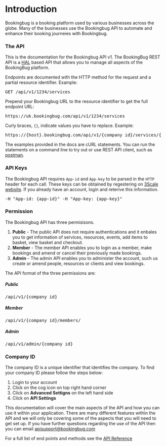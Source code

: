 # Introduction

Bookingbug is a booking platform used by various businesses across the globe. Many of the businesses use the Bookingbug API to automate and enhance their booking journeies with Bookingbug.

### The API

This is the documentation for the Bookingbug API v1. The BookingBug REST API is a [HAL](http://stateless.co/hal_specification.html) based API that allows you to manage all aspects of the BookingBug platform.

Endpoints are documented with the HTTP method for the request and a partial resource identifier. Example:

<pre>
GET /api/v1/1234/services
</pre>

Prepend your Bookingbug URL to the resource identifier to get the full endpoint URL:

<pre>
https://uk.bookingbug.com/api/v1/1234/services	
</pre>

Curly braces, `{}`, indicate values you have to replace. Example:

<pre>
https://{host}.bookingbug.com/api/v1/{company_id}/services/{id}
</pre>

The examples provided in the docs are cURL statements. You can run the statements on a command line to try out or use REST API client, such as [postman](https://www.getpostman.com/).

### API Keys

The Bookingbug API requires `App-id` and `App-key` to be parsed in the `HTTP` header for each call. These keys can be obtained by regestering on [3Scale website](https://bookingbug.3scale.net/). If you already have an account, login and reterive this information.

<pre>
-H "App-id: {app-id}" -H "App-key: {app-key}"	
</pre>

### Permission

The Bookingbug API has three permisisons.

1. **Public** - The public API does not require authentications and it enbales you to get information of services, resources, events, add items to basket, view basket and checkout. 
2. **Member** - The member API enables you to login as a member, make bookings and amend or cancel their previously made bookings.
3. **Admin** - The admin API enables you to administer the account, such us create or amend people, resources or clients and view bookings.


The API format of the three permissions are:

##### Public

<pre>
/api/v1/{company_id}
</pre>

##### Member

<pre>
/api/v1/{company_id}/members/	
</pre>

##### Admin

<pre>
/api/v1/admin/{company_id}	
</pre>

### Company ID

The company ID is a unique identifier that identifies the company. To find your company ID please follow the steps below:

1. Login to your account 
2. Click on the cog icon on top right hand corner
3. Click on **Advanced Settigns** on the left hand side
4. Click on **API Settings**


This documentation will cover the main aspects of the API and how you can use it within your application. There are many different features within the API and we will only be covering some of the aspects that you will need to get set up. If you have further questions regarding the use of the API then you can email apisupport@bookingbug.com

For a full list of end points and methods see the [API Reference](http://apidocs.bookingbug.com/)
